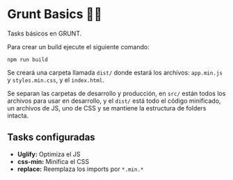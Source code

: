 # Grunt Basics 🐗🤖

Tasks básicos en GRUNT.

Para crear un build ejecute el siguiente comando:

```
npm run build
```

Se creará una carpeta llamada `dist/` donde estará los archivos: `app.min.js` y `styles.min.css`, y el `index.html`.

Se separan las carpetas de desarrollo y producción, en `src/` están todos los archivos para usar en desarrollo, y el `dist/` está todo el código minificado, un archivos de JS, uno de CSS y se mantiene la estructura de folders intacta.

## Tasks configuradas
* **Uglify:** Optimiza el JS
* **css-min:** Minifica el CSS
* **replace:** Reemplaza los imports por `*.min.*`
